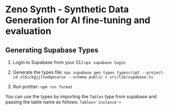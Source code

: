# Zeno Synth - Synthetic Data Generation for AI fine-tuning and evaluation

## Generating Supabase Types

1. Login to Supabase from your CLI
   `npx supabase login`

2. Generate the types file:
   `npx supabase gen types typescript --project-id vlbickgjjltwdqecarux --schema public > src/lib/supabase.ts`

3. Run prettier:
   `npm run format`

You can use the types by importing the `Tables` type from supabase and passing the table name as follows:
`Tables<'instance'>`
